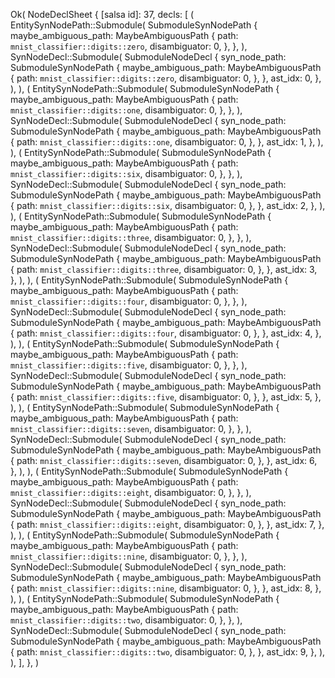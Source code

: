 Ok(
    NodeDeclSheet {
        [salsa id]: 37,
        decls: [
            (
                EntitySynNodePath::Submodule(
                    SubmoduleSynNodePath {
                        maybe_ambiguous_path: MaybeAmbiguousPath {
                            path: `mnist_classifier::digits::zero`,
                            disambiguator: 0,
                        },
                    },
                ),
                SynNodeDecl::Submodule(
                    SubmoduleNodeDecl {
                        syn_node_path: SubmoduleSynNodePath {
                            maybe_ambiguous_path: MaybeAmbiguousPath {
                                path: `mnist_classifier::digits::zero`,
                                disambiguator: 0,
                            },
                        },
                        ast_idx: 0,
                    },
                ),
            ),
            (
                EntitySynNodePath::Submodule(
                    SubmoduleSynNodePath {
                        maybe_ambiguous_path: MaybeAmbiguousPath {
                            path: `mnist_classifier::digits::one`,
                            disambiguator: 0,
                        },
                    },
                ),
                SynNodeDecl::Submodule(
                    SubmoduleNodeDecl {
                        syn_node_path: SubmoduleSynNodePath {
                            maybe_ambiguous_path: MaybeAmbiguousPath {
                                path: `mnist_classifier::digits::one`,
                                disambiguator: 0,
                            },
                        },
                        ast_idx: 1,
                    },
                ),
            ),
            (
                EntitySynNodePath::Submodule(
                    SubmoduleSynNodePath {
                        maybe_ambiguous_path: MaybeAmbiguousPath {
                            path: `mnist_classifier::digits::six`,
                            disambiguator: 0,
                        },
                    },
                ),
                SynNodeDecl::Submodule(
                    SubmoduleNodeDecl {
                        syn_node_path: SubmoduleSynNodePath {
                            maybe_ambiguous_path: MaybeAmbiguousPath {
                                path: `mnist_classifier::digits::six`,
                                disambiguator: 0,
                            },
                        },
                        ast_idx: 2,
                    },
                ),
            ),
            (
                EntitySynNodePath::Submodule(
                    SubmoduleSynNodePath {
                        maybe_ambiguous_path: MaybeAmbiguousPath {
                            path: `mnist_classifier::digits::three`,
                            disambiguator: 0,
                        },
                    },
                ),
                SynNodeDecl::Submodule(
                    SubmoduleNodeDecl {
                        syn_node_path: SubmoduleSynNodePath {
                            maybe_ambiguous_path: MaybeAmbiguousPath {
                                path: `mnist_classifier::digits::three`,
                                disambiguator: 0,
                            },
                        },
                        ast_idx: 3,
                    },
                ),
            ),
            (
                EntitySynNodePath::Submodule(
                    SubmoduleSynNodePath {
                        maybe_ambiguous_path: MaybeAmbiguousPath {
                            path: `mnist_classifier::digits::four`,
                            disambiguator: 0,
                        },
                    },
                ),
                SynNodeDecl::Submodule(
                    SubmoduleNodeDecl {
                        syn_node_path: SubmoduleSynNodePath {
                            maybe_ambiguous_path: MaybeAmbiguousPath {
                                path: `mnist_classifier::digits::four`,
                                disambiguator: 0,
                            },
                        },
                        ast_idx: 4,
                    },
                ),
            ),
            (
                EntitySynNodePath::Submodule(
                    SubmoduleSynNodePath {
                        maybe_ambiguous_path: MaybeAmbiguousPath {
                            path: `mnist_classifier::digits::five`,
                            disambiguator: 0,
                        },
                    },
                ),
                SynNodeDecl::Submodule(
                    SubmoduleNodeDecl {
                        syn_node_path: SubmoduleSynNodePath {
                            maybe_ambiguous_path: MaybeAmbiguousPath {
                                path: `mnist_classifier::digits::five`,
                                disambiguator: 0,
                            },
                        },
                        ast_idx: 5,
                    },
                ),
            ),
            (
                EntitySynNodePath::Submodule(
                    SubmoduleSynNodePath {
                        maybe_ambiguous_path: MaybeAmbiguousPath {
                            path: `mnist_classifier::digits::seven`,
                            disambiguator: 0,
                        },
                    },
                ),
                SynNodeDecl::Submodule(
                    SubmoduleNodeDecl {
                        syn_node_path: SubmoduleSynNodePath {
                            maybe_ambiguous_path: MaybeAmbiguousPath {
                                path: `mnist_classifier::digits::seven`,
                                disambiguator: 0,
                            },
                        },
                        ast_idx: 6,
                    },
                ),
            ),
            (
                EntitySynNodePath::Submodule(
                    SubmoduleSynNodePath {
                        maybe_ambiguous_path: MaybeAmbiguousPath {
                            path: `mnist_classifier::digits::eight`,
                            disambiguator: 0,
                        },
                    },
                ),
                SynNodeDecl::Submodule(
                    SubmoduleNodeDecl {
                        syn_node_path: SubmoduleSynNodePath {
                            maybe_ambiguous_path: MaybeAmbiguousPath {
                                path: `mnist_classifier::digits::eight`,
                                disambiguator: 0,
                            },
                        },
                        ast_idx: 7,
                    },
                ),
            ),
            (
                EntitySynNodePath::Submodule(
                    SubmoduleSynNodePath {
                        maybe_ambiguous_path: MaybeAmbiguousPath {
                            path: `mnist_classifier::digits::nine`,
                            disambiguator: 0,
                        },
                    },
                ),
                SynNodeDecl::Submodule(
                    SubmoduleNodeDecl {
                        syn_node_path: SubmoduleSynNodePath {
                            maybe_ambiguous_path: MaybeAmbiguousPath {
                                path: `mnist_classifier::digits::nine`,
                                disambiguator: 0,
                            },
                        },
                        ast_idx: 8,
                    },
                ),
            ),
            (
                EntitySynNodePath::Submodule(
                    SubmoduleSynNodePath {
                        maybe_ambiguous_path: MaybeAmbiguousPath {
                            path: `mnist_classifier::digits::two`,
                            disambiguator: 0,
                        },
                    },
                ),
                SynNodeDecl::Submodule(
                    SubmoduleNodeDecl {
                        syn_node_path: SubmoduleSynNodePath {
                            maybe_ambiguous_path: MaybeAmbiguousPath {
                                path: `mnist_classifier::digits::two`,
                                disambiguator: 0,
                            },
                        },
                        ast_idx: 9,
                    },
                ),
            ),
        ],
    },
)